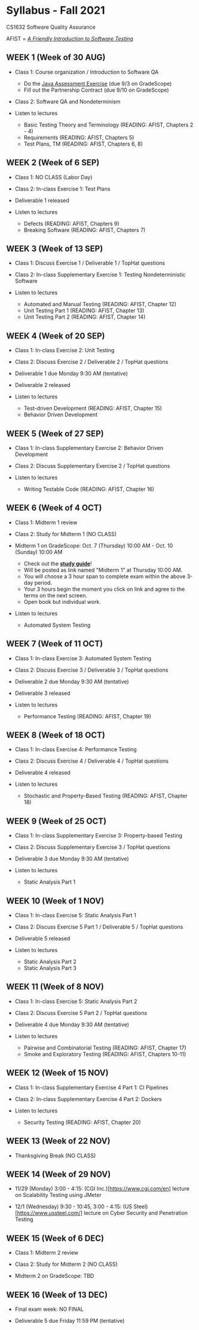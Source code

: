 # Syllabus - Fall 2021
CS1632 Software Quality Assurance

AFIST = [_A Friendly Introduction to Software Testing_](software-quality-assurance-textbook.pdf)

## WEEK 1 (Week of 30 AUG)

* Class 1: Course organization / Introduction to Software QA
  * Do the [Java Assessment Exercise](exercises/0) (due 9/3 on GradeScope)
  * Fill out the Partnership Contract (due 9/10 on GradeScope)
  
* Class 2: Software QA and Nondeterminism

* Listen to lectures 
  * Basic Testing Theory and Terminology (READING: AFIST, Chapters 2 - 4)
  * Requirements (READING: AFIST, Chapters 5)
  * Test Plans, TM (READING: AFIST, Chapters 6, 8)

## WEEK 2 (Week of 6 SEP)

* Class 1: NO CLASS (Labor Day)

* Class 2: In-class Exercise 1: Test Plans

* Deliverable 1 released 

* Listen to lectures
  * Defects (READING: AFIST, Chapters 9)
  * Breaking Software (READING: AFIST, Chapters 7)

## WEEK 3 (Week of 13 SEP)
  
* Class 1: Discuss Exercise 1 / Deliverable 1 / TopHat questions

* Class 2: In-class Supplementary Exercise 1: Testing Nondeterministic Software

* Listen to lectures 
  * Automated and Manual Testing (READING: AFIST, Chapter 12)
  * Unit Testing Part 1 (READING: AFIST, Chapter 13)
  * Unit Testing Part 2 (READING: AFIST, Chapter 14)

## WEEK 4 (Week of 20 SEP)

* Class 1: In-class Exercise 2: Unit Testing 

* Class 2: Discuss Exercise 2 / Deliverable 2 / TopHat questions

* Deliverable 1 due Monday 9:30 AM (tentative)

* Deliverable 2 released 

* Listen to lectures 
  * Test-driven Development (READING: AFIST, Chapter 15)
  * Behavior Driven Development

## WEEK 5 (Week of 27 SEP)

* Class 1: In-class Supplementary Exercise 2: Behavior Driven Development 

* Class 2: Discuss Supplementary Exercise 2 / TopHat questions

* Listen to lectures 
  * Writing Testable Code (READING: AFIST, Chapter 16)

## WEEK 6 (Week of 4 OCT)

* Class 1: Midterm 1 review 

* Class 2: Study for Midterm 1 (NO CLASS)
  
* Midterm 1 on GradeScope: Oct. 7 (Thursday) 10:00 AM - Oct. 10 (Sunday) 10:00 AM
  * Check out the **[study guide](/study_guides/midterm_1_study_guide.md)**!
  * Will be posted as link named "Midterm 1" at Thursday 10:00 AM.
  * You will choose a 3 hour span to complete exam within the above 3-day period.
  * Your 3 hours begin the moment you click on link and agree to the terms on the next screen.
  * Open book but individual work.

* Listen to lectures 
  * Automated System Testing

## WEEK 7 (Week of 11 OCT)

* Class 1: In-class Exercise 3: Automated System Testing 

* Class 2: Discuss Exercise 3 / Deliverable 3 / TopHat questions

* Deliverable 2 due Monday 9:30 AM (tentative)

* Deliverable 3 released 

* Listen to lectures 
  * Performance Testing (READING: AFIST, Chapter 19)

## WEEK 8 (Week of 18 OCT)

* Class 1: In-class Exercise 4: Performance Testing 

* Class 2: Discuss Exercise 4 / Deliverable 4 / TopHat questions

* Deliverable 4 released 

* Listen to lectures 
  * Stochastic and Property-Based Testing (READING: AFIST, Chapter 18)

## WEEK 9 (Week of 25 OCT)

* Class 1: In-class Supplementary Exercise 3: Property-based Testing 

* Class 2: Discuss Supplementary Exercise 3 / TopHat questions

* Deliverable 3 due Monday 9:30 AM (tentative)

* Listen to lectures 
  * Static Analysis Part 1

## WEEK 10 (Week of 1 NOV)

* Class 1: In-class Exercise 5: Static Analysis Part 1

* Class 2: Discuss Exercise 5 Part 1 / Deliverable 5 / TopHat questions

* Deliverable 5 released 

* Listen to lectures 
  * Static Analysis Part 2
  * Static Analysis Part 3

## WEEK 11 (Week of 8 NOV)

* Class 1: In-class Exercise 5: Static Analysis Part 2

* Class 2: Discuss Exercise 5 Part 2 / TopHat questions

* Deliverable 4 due Monday 9:30 AM (tentative)

* Listen to lectures 
  * Pairwise and Combinatorial Testing (READING: AFIST, Chapter 17)
  * Smoke and Exploratory Testing (READING: AFIST, Chapters 10-11)

## WEEK 12 (Week of 15 NOV)

* Class 1: In-class Supplementary Exercise 4 Part 1: CI Pipelines

* Class 2: In-class Supplementary Exercise 4 Part 2: Dockers

* Listen to lectures 
  * Security Testing (READING: AFIST, Chapter 20)

## WEEK 13 (Week of 22 NOV)

* Thanksgiving Break (NO CLASS)

## WEEK 14 (Week of 29 NOV)

* 11/29 (Monday) 3:00 - 4:15: (CGI Inc.)[https://www.cgi.com/en] lecture on Scalability Testing using JMeter

* 12/1 (Wednesday) 9:30 - 10:45, 3:00 - 4:15: (US Steel)[https://www.ussteel.com/] lecture on Cyber Security and Penetration Testing

## WEEK 15 (Week of 6 DEC)

* Class 1: Midterm 2 review 

* Class 2: Study for Midterm 2 (NO CLASS)

* Midterm 2 on GradeScope: TBD

## WEEK 16 (Week of 13 DEC)

* Final exam week: NO FINAL

* Deliverable 5 due Friday 11:59 PM (tentative)
